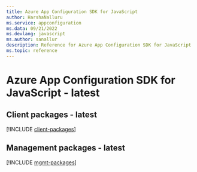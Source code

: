 ```yaml
---
title: Azure App Configuration SDK for JavaScript
author: HarshaNalluru
ms.service: appconfiguration
ms.data: 09/21/2022
ms.devlang: javascript
ms.author: sanallur
description: Reference for Azure App Configuration SDK for JavaScript
ms.topic: reference
---
```

# Azure App Configuration SDK for JavaScript - latest

## Client packages - latest
[!INCLUDE [client-packages](app-configuration-client-index.md)]
## Management packages - latest
[!INCLUDE [mgmt-packages](app-configuration-mgmt-index.md)]